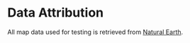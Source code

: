 # Data Attribution

All map data used for testing is retrieved from [Natural Earth](https://www.naturalearthdata.com/).

